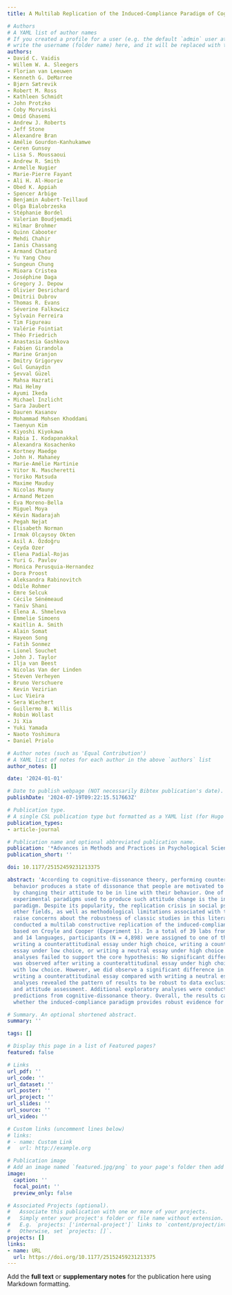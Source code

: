 ```yaml
---
title: A Multilab Replication of the Induced-Compliance Paradigm of Cognitive Dissonance

# Authors
# A YAML list of author names
# If you created a profile for a user (e.g. the default `admin` user at `content/authors/admin/`), 
# write the username (folder name) here, and it will be replaced with their full name and linked to their profile.
authors:
- David C. Vaidis
- Willem W. A. Sleegers
- Florian van Leeuwen
- Kenneth G. DeMarree
- Bjørn Sætrevik
- Robert M. Ross
- Kathleen Schmidt
- John Protzko
- Coby Morvinski
- Omid Ghasemi
- Andrew J. Roberts
- Jeff Stone
- Alexandre Bran
- Amélie Gourdon-Kanhukamwe
- Ceren Gunsoy
- Lisa S. Moussaoui
- Andrew R. Smith
- Armelle Nugier
- Marie-Pierre Fayant
- Ali H. Al-Hoorie
- Obed K. Appiah
- Spencer Arbige
- Benjamin Aubert-Teillaud
- Olga Bialobrzeska
- Stéphanie Bordel
- Valerian Boudjemadi
- Hilmar Brohmer
- Quinn Cabooter
- Mehdi Chahir
- Ianis Chassang
- Armand Chatard
- Yu Yang Chou
- Sungeun Chung
- Mioara Cristea
- Joséphine Daga
- Gregory J. Depow
- Olivier Desrichard
- Dmitrii Dubrov
- Thomas R. Evans
- Séverine Falkowicz
- Sylvain Ferreira
- Tim Figureau
- Valérie Fointiat
- Théo Friedrich
- Anastasia Gashkova
- Fabien Girandola
- Marine Granjon
- Dmitry Grigoryev
- Gul Gunaydin
- Şevval Güzel
- Mahsa Hazrati
- Mai Helmy
- Ayumi Ikeda
- Michael Inzlicht
- Sara Jaubert
- Dauren Kasanov
- Mohammad Mohsen Khoddami
- Taenyun Kim
- Kiyoshi Kiyokawa
- Rabia I. Kodapanakkal
- Alexandra Kosachenko
- Kortney Maedge
- John H. Mahaney
- Marie-Amélie Martinie
- Vitor N. Mascheretti
- Yoriko Matsuda
- Maxime Mauduy
- Nicolas Mauny
- Armand Metzen
- Eva Moreno-Bella
- Miguel Moya
- Kévin Nadarajah
- Pegah Nejat
- Elisabeth Norman
- Irmak Olcaysoy Okten
- Asil A. Özdoğru
- Ceyda Ozer
- Elena Padial-Rojas
- Yuri G. Pavlov
- Monica Perusquia-Hernandez
- Dora Proost
- Aleksandra Rabinovitch
- Odile Rohmer
- Emre Selcuk
- Cécile Sénémeaud
- Yaniv Shani
- Elena A. Shmeleva
- Emmelie Simoens
- Kaitlin A. Smith
- Alain Somat
- Hayeon Song
- Fatih Sonmez
- Lionel Souchet
- John J. Taylor
- Ilja van Beest
- Nicolas Van der Linden
- Steven Verheyen
- Bruno Verschuere
- Kevin Vezirian
- Luc Vieira
- Sera Wiechert
- Guillermo B. Willis
- Robin Wollast
- Ji Xia
- Yuki Yamada
- Naoto Yoshimura
- Daniel Priolo

# Author notes (such as 'Equal Contribution')
# A YAML list of notes for each author in the above `authors` list
author_notes: []

date: '2024-01-01'

# Date to publish webpage (NOT necessarily Bibtex publication's date).
publishDate: '2024-07-19T09:22:15.517663Z'

# Publication type.
# A single CSL publication type but formatted as a YAML list (for Hugo requirements).
publication_types:
- article-journal

# Publication name and optional abbreviated publication name.
publication: '*Advances in Methods and Practices in Psychological Science*'
publication_short: ''

doi: 10.1177/25152459231213375

abstract: 'According to cognitive-dissonance theory, performing counterattitudinal
  behavior produces a state of dissonance that people are motivated to resolve, usually
  by changing their attitude to be in line with their behavior. One of the most popular
  experimental paradigms used to produce such attitude change is the induced-compliance
  paradigm. Despite its popularity, the replication crisis in social psychology and
  other fields, as well as methodological limitations associated with the paradigm,
  raise concerns about the robustness of classic studies in this literature. We therefore
  conducted a multilab constructive replication of the induced-compliance paradigm
  based on Croyle and Cooper (Experiment 1). In a total of 39 labs from 19 countries
  and 14 languages, participants (N = 4,898) were assigned to one of three conditions:
  writing a counterattitudinal essay under high choice, writing a counterattitudinal
  essay under low choice, or writing a neutral essay under high choice. The primary
  analyses failed to support the core hypothesis: No significant difference in attitude
  was observed after writing a counterattitudinal essay under high choice compared
  with low choice. However, we did observe a significant difference in attitude after
  writing a counterattitudinal essay compared with writing a neutral essay. Secondary
  analyses revealed the pattern of results to be robust to data exclusions, lab variability,
  and attitude assessment. Additional exploratory analyses were conducted to test
  predictions from cognitive-dissonance theory. Overall, the results call into question
  whether the induced-compliance paradigm provides robust evidence for cognitive dissonance.'

# Summary. An optional shortened abstract.
summary: ''

tags: []

# Display this page in a list of Featured pages?
featured: false

# Links
url_pdf: ''
url_code: ''
url_dataset: ''
url_poster: ''
url_project: ''
url_slides: ''
url_source: ''
url_video: ''

# Custom links (uncomment lines below)
# links:
# - name: Custom Link
#   url: http://example.org

# Publication image
# Add an image named `featured.jpg/png` to your page's folder then add a caption below.
image:
  caption: ''
  focal_point: ''
  preview_only: false

# Associated Projects (optional).
#   Associate this publication with one or more of your projects.
#   Simply enter your project's folder or file name without extension.
#   E.g. `projects: ['internal-project']` links to `content/project/internal-project/index.md`.
#   Otherwise, set `projects: []`.
projects: []
links:
- name: URL
  url: https://doi.org/10.1177/25152459231213375
---
```


Add the **full text** or **supplementary notes** for the publication here using Markdown formatting.
